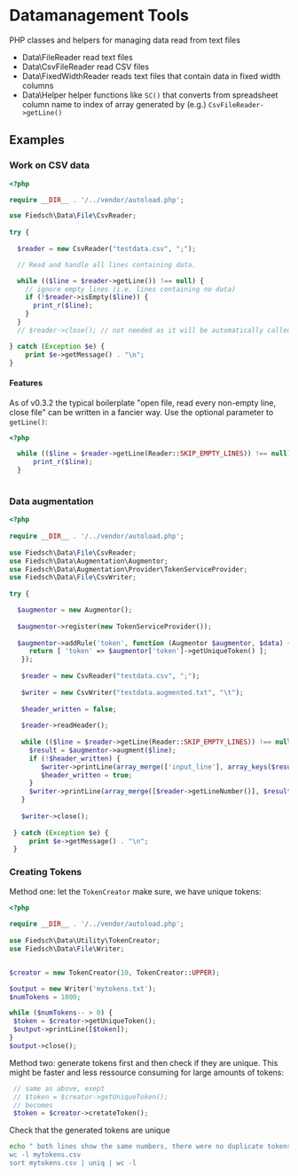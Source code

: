 # Datamanagement Tools

PHP classes and helpers for managing data read from text files
 
 * Data\FileReader  read text files
 * Data\CsvFileReader read CSV files
 * Data\FixedWidthReader reads text files that contain data in fixed width columns
 * Data\Helper helper functions like `SC()` that converts from spreadsheet column name to index of array 
 generated by (e.g.) `CsvFileReader->getLine()`
 
 
## Examples
 
### Work on CSV data
 
```php
<?php

require __DIR__ . '/../vendor/autoload.php';

use Fiedsch\Data\File\CsvReader;
 
try {
 
  $reader = new CsvReader("testdata.csv", ";");

  // Read and handle all lines containing data.

  while (($line = $reader->getLine()) !== null) {
    // ignore empty lines (i.e. lines containing no data)
    if (!$reader->isEmpty($line)) {
      print_r($line);
    }
  }
  // $reader->close(); // not needed as it will be automatically called when there are no more lines

} catch (Exception $e) {
    print $e->getMessage() . "\n";
}
```

#### Features

As of v0.3.2 the typical boilerplate "open file, read every non-empty line, close file" 
can be written in a fancier way. Use the optional parameter to `getLine()`:
 
 ```php
 <?php
 
   while (($line = $reader->getLine(Reader::SKIP_EMPTY_LINES)) !== null) {
       print_r($line);
   }
   
 ```
 
 
### Data augmentation
 
 
```php
<?php
 
require __DIR__ . '/../vendor/autoload.php';
 
use Fiedsch\Data\File\CsvReader;
use Fiedsch\Data\Augmentation\Augmentor;
use Fiedsch\Data\Augmentation\Provider\TokenServiceProvider;
use Fiedsch\Data\File\CsvWriter;
  
try {

  $augmentor = new Augmentor();
 
  $augmentor->register(new TokenServiceProvider());
  
  $augmentor->addRule('token', function (Augmentor $augmentor, $data) {
     return [ 'token' => $augmentor['token']->getUniqueToken() ];
   });
  
   $reader = new CsvReader("testdata.csv", ";");
   
   $writer = new CsvWriter("testdata.augmented.txt", "\t");
   
   $header_written = false;
   
   $reader->readHeader();
   
   while (($line = $reader->getLine(Reader::SKIP_EMPTY_LINES)) !== null) {
     $result = $augmentor->augment($line);
     if (!$header_written) {
        $writer->printLine(array_merge(['input_line'], array_keys($result), $reader->getHeader()));
        $header_written = true;
     }
     $writer->printLine(array_merge([$reader->getLineNumber()], $result, $line));
   }
   
   $writer->close();
 
 } catch (Exception $e) {
     print $e->getMessage() . "\n";
 }
 ```
 
 ### Creating Tokens
 
 Method one: let the `TokenCreator` make sure, we have unique tokens:
 ```php
 <?php
  
 require __DIR__ . '/../vendor/autoload.php';
  
 use Fiedsch\Data\Utility\TokenCreator;
 use Fiedsch\Data\File\Writer;


$creator = new TokenCreator(10, TokenCreator::UPPER);

$output = new Writer('mytokens.txt');
$numTokens = 1000;

while ($numTokens-- > 0) {
  $token = $creator->getUniqueToken();
  $output->printLine([$token]);
}
$output->close();
```

Method two: generate tokens first and then check if they are unique. This might be faster and less 
ressource consuming for large amounts of tokens:

 ```php
  // same as above, exept 
  // $token = $creator->getUniqueToken();
  // becomes
  $token = $creator->cretateToken();
```
Check that the generated tokens are unique
```bash
echo " both lines show the same numbers, there were no duplicate tokens
wc -l mytokens.csv
sort mytokens.csv | uniq | wc -l
```